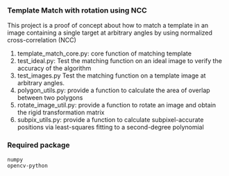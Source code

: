 ### Template Match with rotation using NCC
This project is a proof of concept about how to match a template in an image containing a single target at arbitrary angles by using normalized cross-correlation (NCC) 
1. template_match_core.py: core function of matching template
2. test_ideal.py: Test the matching function on an ideal image to verify the accuracy of the algorithm
3. test_images.py Test the matching function on a template image at arbitrary angles.
4. polygon_utils.py: provide a function to calculate the area of overlap between two polygons 
5. rotate_image_util.py: provide a function to rotate an image and obtain the rigid transformation matrix 
6. subpix_utils.py: provide a function to calculate subpixel-accurate positions via least-squares fitting to a second-degree polynomial 

### Required package
```
numpy
opencv-python
```

